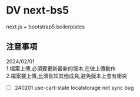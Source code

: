 # DV next-bs5

next.js + bootstrap5 boilerplates

## 注意事項
2024/02/01<br/>
1.檔案上傳,必須要更新最新的版本,在做上傳動作<br/>
2.檔案要上傳,比須告知其他成員,避免版本上會有衝突<br/>


- [ ] 240201 use-cart-state localstorage not sync bug
